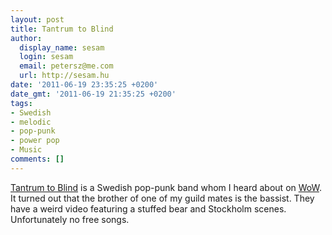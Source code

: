 ```yaml
---
layout: post
title: Tantrum to Blind
author:
  display_name: sesam
  login: sesam
  email: petersz@me.com
  url: http://sesam.hu
date: '2011-06-19 23:35:25 +0200'
date_gmt: '2011-06-19 21:35:25 +0200'
tags:
- Swedish
- melodic
- pop-punk
- power pop
- Music
comments: []
---
```


[Tantrum to Blind](http://www.tantrumtoblind.com) is a Swedish pop-punk band whom I heard about on [WoW](http://eu.battle.net/wow/en). It turned out that the brother of one of my guild mates is the bassist. They have a weird video featuring a stuffed bear and Stockholm scenes. Unfortunately no free songs.
